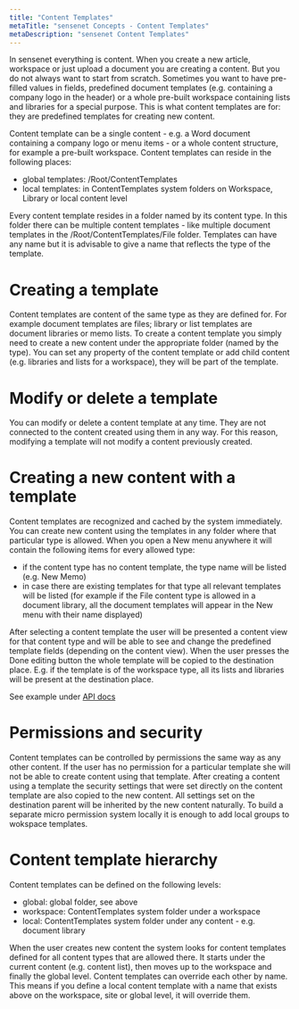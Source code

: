 ```yaml
---
title: "Content Templates"
metaTitle: "sensenet Concepts - Content Templates"
metaDescription: "sensenet Content Templates"
---
```


In sensenet everything is content. When you create a new article, workspace or just upload a document you are creating a content. But you do not always want to start from scratch. Sometimes you want to have pre-filled values in fields, predefined document templates (e.g. containing a company logo in the header) or a whole pre-built workspace containing lists and libraries for a special purpose. This is what content templates are for: they are predefined templates for creating new content.

Content template can be a single content - e.g. a Word document containing a company logo or menu items - or a whole content structure, for example a pre-built workspace.
Content templates can reside in the following places:

- global templates: /Root/ContentTemplates
- local templates: in ContentTemplates system folders on Workspace, Library or local content level

Every content template resides in a folder named by its content type. In this folder there can be multiple content templates - like multiple document templates in the /Root/ContentTemplates/File folder. Templates can have any name but it is advisable to give a name that reflects the type of the template.

# Creating a template

Content templates are content of the same type as they are defined for. For example document templates are files; library or list templates are document libraries or memo lists. To create a content template you simply need to create a new content under the appropriate folder (named by the type). You can set any property of the content template or add child content (e.g. libraries and lists for a workspace), they will be part of the template.

# Modify or delete a template

You can modify or delete a content template at any time. They are not connected to the content created using them in any way. For this reason, modifying a template will not modify a content previously created.

# Creating a new content with a template

Content templates are recognized and cached by the system immediately. You can create new content using the templates in any folder where that particular type is allowed.
When you open a New menu anywhere it will contain the following items for every allowed type:
- if the content type has no content template, the type name will be listed (e.g. New Memo)
- in case there are existing templates for that type all relevant templates will be listed (for example if the File content type is allowed in a document library, all the document templates will appear in the New menu with their name displayed)

After selecting a content template the user will be presented a content view for that content type and will be able to see and change the predefined template fields (depending on the content view). When the user presses the Done editing button the whole template will be copied to the destination place. E.g. if the template is of the workspace type, all its lists and libraries will be present at the destination place.

See example under [API docs](https://docs.sensenet.com/api-docs/content-management/01-create)

# Permissions and security

Content templates can be controlled by permissions the same way as any other content. If the user has no permission for a particular template she will not be able to create content using that template.
After creating a content using a template the security settings that were set directly on the content template are also copied to the new content. All settings set on the destination parent will be inherited by the new content naturally.
To build a separate micro permission system locally it is enough to add local groups to wokspace templates.
# Content template hierarchy

Content templates can be defined on the following levels:

- global: global folder, see above
- workspace: ContentTemplates system folder under a workspace
- local: ContentTemplates system folder under any content - e.g. document library

When the user creates new content the system looks for content templates defined for all content types that are allowed there. It starts under the current content (e.g. content list), then moves up to the workspace and finally the global level. Content templates can override each other by name. This means if you define a local content template with a name that exists above on the workspace, site or global level, it will override them.
